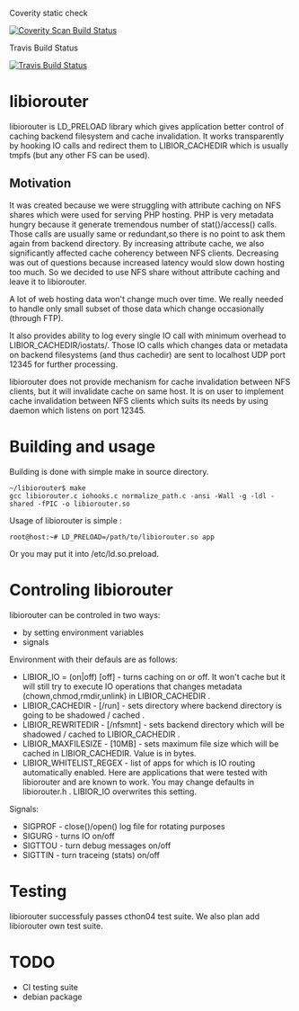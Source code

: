 Coverity static check

<a href="https://scan.coverity.com/projects/4222">
<img alt="Coverity Scan Build Status"
src="https://scan.coverity.com/projects/4222/badge.svg"/>
</a>

Travis Build Status

[![Travis Build Status](https://travis-ci.org/v92/libiorouter.svg?branch=master)](https://travis-ci.org/v92/libiorouter)
# libiorouter
libiorouter is LD_PRELOAD library which gives application better control of caching backend filesystem and cache invalidation. It works transparently by hooking IO calls and redirect them to LIBIOR_CACHEDIR which is usually tmpfs (but any other FS can be used).

## Motivation
It was created because we were struggling with attribute caching on NFS shares which were used for serving PHP hosting. PHP is very metadata hungry because it generate tremendous number of stat()/access() calls. Those calls are usually same or redundant,so there is no point to ask them again from backend directory. By increasing attribute cache, we also significantly affected cache coherency between NFS clients. Decreasing was out of questions because increased latency would slow down hosting too much. So we decided to use NFS share without attribute caching and leave it to libiorouter.

A lot of web hosting data won't change much over time. We really needed to handle only small subset of those data which change occasionally (through FTP).

It also provides ability to log every single IO call with minimum overhead to LIBIOR_CACHEDIR/iostats/<pid>. Those IO calls which changes data or metadata on backend filesystems (and thus cachedir) are sent to localhost UDP port 12345 for further processing. 

libiorouter does not provide mechanism for cache invalidation between NFS clients, but it will invalidate cache on same host. It is on user to implement cache invalidation between NFS clients which suits its needs by using daemon which listens on port 12345.

# Building and usage

Building is done with simple make in source directory. 
```
~/libiorouter$ make
gcc libiorouter.c iohooks.c normalize_path.c -ansi -Wall -g -ldl -shared -fPIC -o libiorouter.so
```

Usage of libiorouter is simple :
```
root@host:~# LD_PRELOAD=/path/to/libiorouter.so app
```

Or you may put it into /etc/ld.so.preload.

# Controling libiorouter
libiorouter can be controled in two ways:
* by setting environment variables 
* signals

Environment with their defauls are as follows:
* LIBIOR_IO = (on|off) [off] - turns caching on or off. It won't cache but it will still try to execute IO operations that changes metadata (chown,chmod,rmdir,unlink) in LIBIOR_CACHEDIR .
* LIBIOR_CACHEDIR - [/run] - sets directory where backend directory is going to be shadowed / cached .
* LIBIOR_REWRITEDIR - [/nfsmnt] - sets backend directory which will be shadowed / cached to LIBIOR_CACHEDIR .
* LIBIOR_MAXFILESIZE - [10MB] - sets maximum file size which will be cached in LIBIOR_CACHEDIR. Value is in bytes.
* LIBIOR_WHITELIST_REGEX - list of apps for which is IO routing automatically enabled. Here are applications that were tested with libiorouter and are known to work. You may change defaults in libiorouter.h . LIBIOR_IO overwrites this setting.

Signals:
* SIGPROF - close()/open() log file for rotating purposes
* SIGURG - turns IO on/off
* SIGTTOU - turn debug messages on/off
* SIGTTIN - turn traceing (stats) on/off

# Testing

libiorouter successfuly passes cthon04 test suite. We also plan add libiorouter own test suite.

# TODO
* CI testing suite
* debian package
